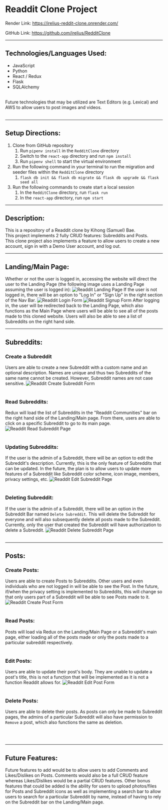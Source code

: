 # Readdit Clone Project

Render Link: https://irelius-reddit-clone.onrender.com/

GitHub Link: https://github.com/irelius/RedditClone

___
## Technologies/Languages Used:
- JavaScript
- Python
- React / Redux
- Flask
- SQLAlchemy
<br>
Future technologies that may be utilized are Text Editors (e.g. Lexical) and AWS to allow users to post images and videos.
<br>
<br>


___
## Setup Directions:
1. Clone from GitHub repository
   1. Run `pipenv install` in the `RedditClone` directory
   2. Switch to the `react-app` directory and run `npm install`
   3. Run `pipenv shell` to start the virtual environment
2. Run the following command in your terminal to run the migration and seeder files within the `RedditClone` directory
   1. `flask db init && flask db migrate && flask db upgrade && flask seed all`
3. Run the following commands to create start a local session
   1. In the `RedditClone` directory, run `flask run`
   2. In the `react-app` directory, run `npm start`

___

## Description:
This is a repository of a Readdit clone by Kihong (Samuel) Bae.
<br>
This project implements 2 fully CRUD features: Subreddits and Posts.
<br>
This clone project also implements a feature to allow users to create a new account, sign in with a Demo User account, and log out.

___

## Landing/Main Page:
Whether or not the user is logged in, accessing the website will direct the user to the Landing Page (the following image uses a Landing Page assuming the user is logged in):
![Readdit Landing Page](https://raw.githubusercontent.com/irelius/RedditClone/main/assets/Reddit_Landing_Page.png)
If the user is not logged in, there will be an option to "Log In" or "Sign Up" in the right section of the Nav Bar.
![Readdit Login Form](https://raw.githubusercontent.com/irelius/RedditClone/main/assets/Reddit_Login_Form.png)
![Readdit Signup Form](https://raw.githubusercontent.com/irelius/RedditClone/main/assets/Reddit_Signup_Form.png)
After logging in, the user will be redirected back to the Landing Page, which also functions as the Main Page where users will be able to see all of the posts made to this cloned website. Users will also be able to see a list of Subreddits on the right hand side.

___

## Subreddits:

### Create a Subreddit
Users are able to create a new Subreddit with a custom name and an optional description. Names are unique and thus two Subreddits of the same name cannot be created. However, Subreddit names are not case sensitive.
![Readdit Create Subreddit Form](https://raw.githubusercontent.com/irelius/RedditClone/main/assets/Reddit_Create_Subreddit_Form.png)
<br>
<br>

### Read Subreddits:
Redux will load the list of Subreddits in the "Readdit Communities" bar on the right hand side of the Landing/Main page. From there, users are able to click on a specific Subreddit to go to its main page.
![Readdit Read Subreddit Page](https://raw.githubusercontent.com/irelius/RedditClone/main/assets/Reddit_Specific_Subreddit_Page.png)
<br>
<br>

### Updating Subreddits:
If the user is the admin of a Subreddit, there will be an option to edit the Subreddit's description. Currently, this is the only feature of Subreddits that can be updated. In the future, the plan is to allow users to update more features of a Subreddit like Subreddit color scheme, icon image, members, privacy settings, etc.
![Readdit Edit Subreddit Page](https://raw.githubusercontent.com/irelius/RedditClone/main/assets/Reddit_Subreddit_Edit_Form.png)
<br>
<br>

### Deleting Subreddit:
If the user is the admin of a Subreddit, there will be an option in the Subreddit Bar named `Delete Subreddit`. This will delete the Subreddit for everyone and will also subsequently delete all posts made to the Subreddit. Currently, only the user that created the Subreddit will have authorization to delete a Subreddit.
![Readdit Delete Subreddit Page](https://raw.githubusercontent.com/irelius/RedditClone/main/assets/Reddit_Subreddit_Specific_Bar.png)
<br>
<br>

___

## Posts:

### Create Posts:
Users are able to create Posts to Subreddits. Other users and even individuals who are not logged in will be able to see the Post. In the future, if/when the privacy setting is implemented to Subreddits, this will change so that only users part of a Subreddit will be able to see Posts made to it.
![Readdit Create Post Form](https://raw.githubusercontent.com/irelius/RedditClone/main/assets/Reddit_Create_Post_Form.png)
<br>
<br>

### Read Posts:
Posts will load via Redux on the Landing/Main Page or a Subreddit's main page, either loading all of the posts made or only the posts made to a particular subreddit respectively.
<br>
<br>

### Edit Posts:
Users are able to update their post's body. They are unable to update a post's title, this is not a function that will be implemented as it is not a function Readdit allows for.
![Readdit Edit Post Form](https://raw.githubusercontent.com/irelius/RedditClone/main/assets/Reddit_Post_Edit_Form.png)
<br>
<br>

### Delete Posts:
Users are able to delete their posts. As posts can only be made to Subreddit pages, the admins of a particular Subreddit will also have permission to `Remove` a post, which also functions the same as deletion.

<br>
<br>

___

## Future Features:
Future features to add would be to allow users to add Comments and Likes/Dislikes on Posts. Comments would also be a full CRUD feature whereas Likes/Dislikes would be a partial CRUD features.
Other bonus features that could be added is the ability for users to upload photos/files for Posts and Subreddit icons as well as implementing a search bar to allow users to search for a particular Subreddit by name, instead of having to rely on the Subreddit bar on the Landing/Main page.
<br>
